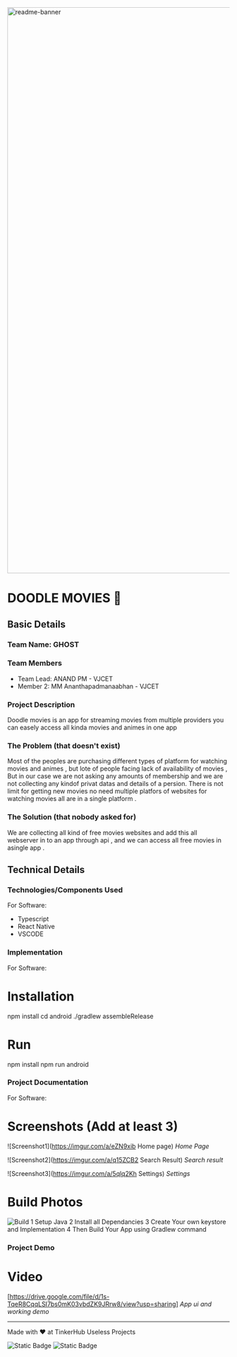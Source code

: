 <img width="1280" alt="readme-banner" src="https://github.com/user-attachments/assets/35332e92-44cb-425b-9dff-27bcf1023c6c">

# DOODLE MOVIES 🎯


## Basic Details
### Team Name: GHOST


### Team Members
- Team Lead: ANAND PM - VJCET
- Member 2: MM Ananthapadmanaabhan - VJCET

### Project Description
Doodle movies is an app for streaming movies from multiple providers you can easely access all kinda movies and animes in one app

### The Problem (that doesn't exist)
Most of the peoples are purchasing different types of platform for watching movies and animes , but lote of people facing lack of availability of movies ,
But in our case we are not asking any amounts of membership and we are not collecting any kindof privat datas and details of a persion. 
There is not limit for getting new movies no need multiple platfors of websites for watching movies all are in a single platform .

### The Solution (that nobody asked for)
We are collecting all kind of free movies websites and add this all webserver in to an app through api , and we can access all free movies in asingle app .

## Technical Details
### Technologies/Components Used
For Software:
- Typescript
- React Native
- VSCODE

### Implementation
For Software:
# Installation
npm install
cd android
./gradlew assembleRelease

# Run
npm install
npm run android

### Project Documentation
For Software:

# Screenshots (Add at least 3)
![Screenshot1](https://imgur.com/a/eZN9xib Home page)
*Home Page*

![Screenshot2](https://imgur.com/a/q15ZCB2 Search Result)
*Search result*

![Screenshot3](https://imgur.com/a/5qlq2Kh Settings)
*Settings*

# Build Photos

![Build](https://imgur.com/a/2d5cbhi)
1 Setup Java
2 Install all Dependancies
3 Create Your own keystore and Implementation
4 Then Build Your App using Gradlew command

### Project Demo
# Video
[https://drive.google.com/file/d/1s-TqeR8CqqLSI7bs0mK03vbdZK9JRrw8/view?usp=sharing]
*App ui and working demo*


---
Made with ❤️ at TinkerHub Useless Projects 

![Static Badge](https://img.shields.io/badge/TinkerHub-24?color=%23000000&link=https%3A%2F%2Fwww.tinkerhub.org%2F)
![Static Badge](https://img.shields.io/badge/UselessProject--24-24?link=https%3A%2F%2Fwww.tinkerhub.org%2Fevents%2FQ2Q1TQKX6Q%2FUseless%2520Projects)


